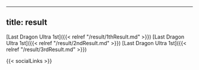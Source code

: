 
---
title: result
---

[Last Dragon Ultra 1st]({{< relref "/result/1thResult.md" >}}) 
[Last Dragon Ultra 1st]({{< relref "/result/2ndResult.md" >}}) 
[Last Dragon Ultra 1st]({{< relref "/result/3rdResult.md" >}}) 

{{< socialLinks >}}

